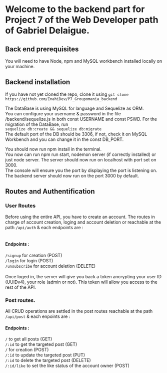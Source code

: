 # Welcome to the backend part for Project 7 of the Web Developer path of Gabriel Delaigue.

## Back end prerequisites

You will need to have Node, npm and MySQL workbench installed locally on your machine.

## Backend installation

If you have not yet cloned the repo, clone it using 
``` git clone https://github.com/InahiDev/P7_Groupomania_backend ```

The DataBase is using MySQL for language and Sequelize as ORM.</br>
You can configure your username & password in the file /backend/sequelize.js in both const USERNAME and const PSWD.
For the migration of the DataBase, run</br>
``` sequelize db:create && sequelize db:migrate ```</br>
The default port of the DB should be 3306, if not, check it on MySQL Workbench and you can change it in the const DB_PORT.

You should now run npm install in the terminal.</br>
You now can run npm run start, nodemon server (if correctly installed) or just node server. The server should now run on localhost with port set on 3000.</br>
The console will ensure you the port by displaying the port is listening on. The backend server should now run on the port 3000 by default.

## Routes and Authentification

### User Routes

Before using the entire API, you have to create an account. The routes in charge of account creation, loging and account deletion or reachable at the path ```/api/auth``` & each endpoints are :</br>
</br>

#### Endpoints :
```/signup``` for creation (POST)</br>
```/login``` for login (POST)</br>
```/unsubscribe``` for account deletion (DELETE)</br>
</br>
Once loged in, the server will give you back a token ancrypting your user ID (UUIDv4), your role (admin or not). This token will allow you access to the rest of the API.</br>

### Post routes.

All CRUD operations are settled in the post routes reachable at the path ```/api/post``` & each enpoints are :</br>

#### Endpoints :

```/``` to get all posts (GET)</br>
```/:id``` to get the targeted post (GET)</br>
```/``` for creation (POST)</br>
```/:id``` to update the targeted post (PUT)</br>
```/:id``` to delete the targeted post (DELETE)</br>
```/:id/like``` to set the like status of the account owner (POST)</br>